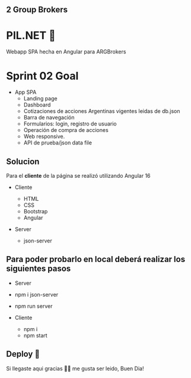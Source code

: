 ## 2 Group Brokers 
# PIL.NET 🙌



Webapp SPA hecha en Angular para ARGBrokers

# Sprint 02 Goal
* App SPA 
  * Landing page
  * Dashboard
  * Cotizaciones de acciones Argentinas vigentes leidas de db.json
  * Barra de navegación 
  * Formularios: login, registro de usuario
  * Operación de compra de acciones 
  * Web responsive.
  * API de prueba/json data file


## Solucion

Para el **cliente** de la página se realizó utilizando Angular 16

* Cliente
  * HTML
  * CSS
  * Bootstrap
  * Angular

  
* Server
  * json-server

## Para poder probarlo en local deberá realizar los siguientes pasos
 * Server
  * npm i json-server
  * npm run server

* Cliente
  * npm i
  * npm start 



## Deploy 🚀



Si llegaste aqui gracias 🙏🏼 me gusta ser leido, Buen Dia!
